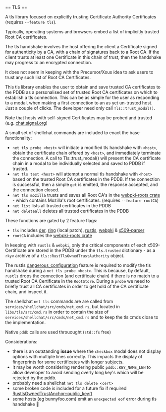 == TLS ==

A tls library focused on explicitly trusting Certificate Authority Certificates (requires `--feature tls`).

Typically, operating systems and browsers embed a list of implicitly trusted Root CA certificates.

The tls handshake involves the host offering the client a Certificate signed for authenticity by a CA, with a chain of signatures back to a Root CA. If the client trusts at least one Certificate in this chain of trust, then the handshake may progress to an encrypted connection.

It does not seem in keeping with the Precursor/Xous idea to ask users to trust any such list of Root CA Certificates.

This tls library enables the user to obtain and save trusted CA certificates to the PDDB as a personalised set of trusted Root CA certificates on which to establish a tls connection. This can be as simple for the user as responding to a modal, when making a first connection to an as yet un-trusted host. Just a couple of clicks. The developer need only call `Tls::trust_modal()`.

Note that hosts with self-signed Certificates may be probed and trusted (e.g. [chat.signal.org](https://chat.signal.org))

A small set of shellchat commands are included to enact the base functionality:

- `net tls probe <host>` will initiate a modified tls handshake with `<host>`, obtain the certificate chain offered by `<host>`, and immediately terminate the connection. A call to Tls::trust_modal() will present the CA certificate chain in a modal to be individually selected and saved to PDDB if trusted.
- `net tls test <host>` will attempt a normal tls handshake with `<host>` based on the trusted Root CA certificates in the PDDB. If the connection is successful, then a simple `get` is emitted, the response accepted, and the connection closed.
- `net tls mozilla` trusts and saves all Root CA's in the [webpki-roots crate](https://crates.io/crates/webpki-roots) - which contains Mozilla's root certificates. (requires `--feature rootCA`)
- `net list` lists all trusted certificates in the PDDB
- `net deleteall` deletes all trusted certificates in the PDDB

These functions are gated by 2 feature flags:
- `tls` includes [der](https://crates.io/crates/der), [ring](https://crates.io/crates/ring) (local patch), [rustls](https://crates.io/crates/rustls), [webpki](https://crates.io/crates/webpki) & [x509-parser](https://crates.io/crates/x509-parser)
- `rootCA` includes the [webpki-roots crate](https://crates.io/crates/webpki-roots)

In keeping with `rustls` & `webpki`, only the critical components of each x509-Certificate are stored in the PDDB under the `tls.trusted` dictionary - as a `rkyv` archive of a `tls::RustTlsOwnedTrustAuthority` object.

The rustls [dangerous_configuration](https://github.com/betrusted-io/xous-core/pull/394/commits/4ea0c8457de8f855723af76546b6ecb7e54661f7) feature is required to modify the tls handshake during a `net tls probe <host>`. This is because, by default, `rustls` drops the connection (and certificate chain) if there is no match to a trusted Root CA Certificate in the `RootStore`. During a `probe` we need to briefly trust all CA certificates in order to get hold of the CA certificate chain, and inspect it.

The shellchat `net tls` commands are are called from `services/shellchat/src/cmds/net_cmd.rs`, but located in `libs/tls/src/cmd.rs` in order to contain the size of `services/shellchat/src/cmds/net_cmd.rs` and to keep the tls cmds close to the implementation.

Native `pddb` calls are used throuought (`std::fs` free)

Considerations:

- there is an outstanding **issue** where the `checkbox` modal does not display options with multiple lines correctly. This impacts the display of fingerprints for some certificates with longer subjects.
- It may be worth considering rendering public `pddb::KEY_NAME_LEN` to allow developer to avoid sending overly long key's which will be rejected by the pddb.
- probably need a shellchat `net tls delete <cert>`
- some broken code is included for a future fix if required [RustlsOwnedTrustAnchor::public_key()](https://github.com/betrusted-io/xous-core/pull/394/commits/4e0298c17ad2c51aa220a88dc69bf2f56e51076f)
- some hosts (eg bunnyfoo.com) emit an `unexpected eof` error during tls handshake 🤷
